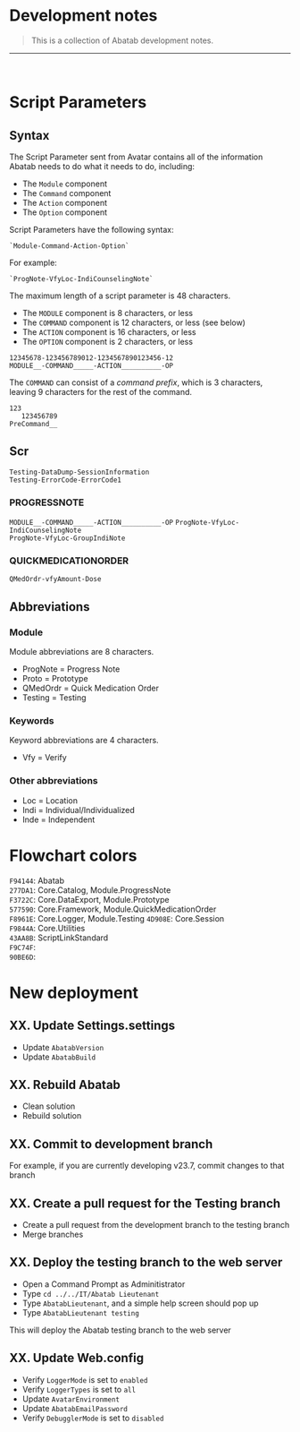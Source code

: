 # Development notes

>This is a collection of Abatab development notes.

***

<br>

# Script Parameters

## Syntax

The Script Parameter sent from Avatar contains all of the information Abatab needs to do what it needs to do, including:

* The `Module` component
* The `Command` component
* The `Action` component
* The `Option` component

Script Parameters have the following syntax:

    `Module-Command-Action-Option`

For example:

    `ProgNote-VfyLoc-IndiCounselingNote`

The maximum length of a script parameter is 48 characters.

* The `MODULE` component is 8 characters, or less
* The `COMMAND` component is 12 characters, or less (see below)
* The `ACTION` component is 16 characters, or less
* The `OPTION` component is 2 characters, or less

```
12345678-123456789012-1234567890123456-12
MODULE__-COMMAND_____-ACTION__________-OP
```


The `COMMAND` can consist of a *command prefix*, which is 3 characters, leaving 9 characters for the rest of the command.

```
123
   123456789
PreCommand__
```

## Scr

`Testing-DataDump-SessionInformation`  
`Testing-ErrorCode-ErrorCode1`  

### PROGRESSNOTE
`MODULE__-COMMAND_____-ACTION__________-OP`
`ProgNote-VfyLoc-IndiCounselingNote`  
`ProgNote-VfyLoc-GroupIndiNote`

### QUICKMEDICATIONORDER
`QMedOrdr-vfyAmount-Dose`


## Abbreviations

### Module

Module abbreviations are 8 characters.

* ProgNote = Progress Note
* Proto    = Prototype
* QMedOrdr = Quick Medication Order
* Testing  = Testing

### Keywords

Keyword abbreviations are 4 characters.

* Vfy  = Verify  

### Other abbreviations

* Loc  = Location
* Indi = Individual/Individualized
* Inde = Independent



# Flowchart colors

`F94144`: Abatab  
`277DA1`: Core.Catalog, Module.ProgressNote  
`F3722C`: Core.DataExport, Module.Prototype  
`577590`: Core.Framework, Module.QuickMedicationOrder  
`F8961E`: Core.Logger, Module.Testing
`4D908E`: Core.Session  
`F9844A`: Core.Utilities  
`43AA8B`: ScriptLinkStandard  
`F9C74F`:  
`90BE6D`:  


# New deployment

## XX. Update Settings.settings

* Update `AbatabVersion`
* Update `AbatabBuild`

## XX. Rebuild Abatab

* Clean solution
* Rebuild solution

## XX. Commit to development branch

For example, if you are currently developing v23.7, commit changes to that branch

## XX. Create a pull request for the Testing branch

* Create a pull request from the development branch to the testing branch
* Merge branches

## XX. Deploy the testing branch to the web server

* Open a Command Prompt as Adminitistrator
* Type `cd ../../IT/Abatab Lieutenant`
* Type `AbatabLieutenant`, and a simple help screen should pop up
* Type `AbatabLieutenant testing`

This will deploy the Abatab testing branch to the web server


## XX. Update Web.config

* Verify `LoggerMode` is set to `enabled`
* Verify `LoggerTypes` is set to `all`
* Update `AvatarEnvironment`
* Update `AbatabEmailPassword`
* Verify `DebugglerMode` is set to `disabled`
